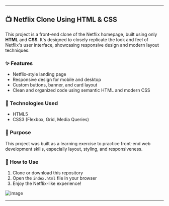 
---

## 📺 Netflix Clone Using HTML & CSS

This project is a front-end clone of the Netflix homepage, built using only **HTML** and **CSS**. It's designed to closely replicate the look and feel of Netflix's user interface, showcasing responsive design and modern layout techniques.

### ✨ Features
- Netflix-style landing page
- Responsive design for mobile and desktop
- Custom buttons, banner, and card layout
- Clean and organized code using semantic HTML and modern CSS

### 📁 Technologies Used
- HTML5  
- CSS3 (Flexbox, Grid, Media Queries)

### 🎯 Purpose
This project was built as a learning exercise to practice front-end web development skills, especially layout, styling, and responsiveness.

### 🚀 How to Use
1. Clone or download this repository
2. Open the `index.html` file in your browser
3. Enjoy the Netflix-like experience!


![image](https://github.com/user-attachments/assets/a485780b-5222-4f49-a37a-72ed0c4e2fa6)


---
